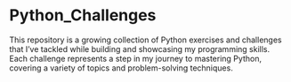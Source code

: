 # Python_Challenges
This repository is a growing collection of Python exercises and challenges that I’ve tackled while building and showcasing my programming skills. Each challenge represents a step in my journey to mastering Python, covering a variety of topics and problem-solving techniques.
